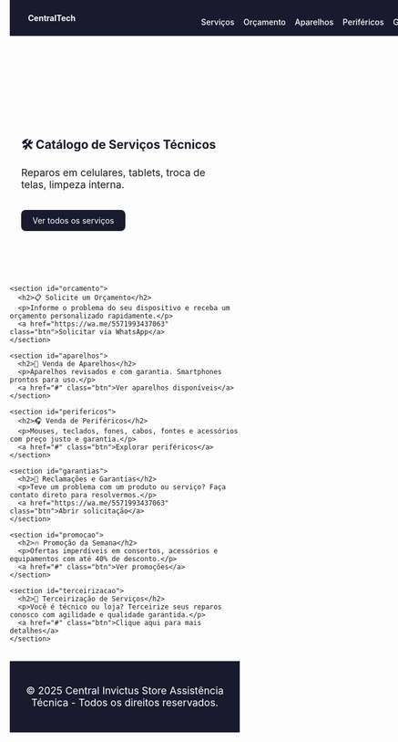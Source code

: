 <!DOCTYPE html>
<html lang="pt-br">
<head>
  <meta charset="UTF-8" />
  <meta name="viewport" content="width=device-width, initial-scale=1.0" />
  <title>Central Invictus Store</title>
  <style>
    * {
      margin: 0;
      padding: 0;
      box-sizing: border-box;
      scroll-behavior: smooth;
    }

    body {
      font-family: 'Segoe UI', sans-serif;
      background-color: #f2f2f2;
      color: #333;
    }

    header {
      position: fixed;
      top: 0;
      width: 100%;
      background: #1a1a2e;
      color: white;
      z-index: 1000;
      padding: 1rem 2rem;
    }

    nav {
      display: flex;
      justify-content: space-between;
      align-items: center;
      flex-wrap: wrap;
    }

    nav ul {
      list-style: none;
      display: flex;
      gap: 1rem;
    }

    nav a {
      color: white;
      text-decoration: none;
      font-weight: 500;
    }

    main {
      padding-top: 80px;
    }

    section {
      padding: 80px 20px;
      max-width: 1000px;
      margin: 0 auto;
    }

    section:nth-child(even) {
      background-color: #e9e9e9;
    }

    h2 {
      margin-bottom: 1rem;
      color: #1a1a2e;
    }

    p {
      font-size: 1.1rem;
    }

    .btn {
      display: inline-block;
      margin-top: 1rem;
      background: #1a1a2e;
      color: white;
      padding: 10px 20px;
      border-radius: 8px;
      text-decoration: none;
      transition: 0.3s;
    }

    .btn:hover {
      background: #27277a;
    }

    footer {
      background: #1a1a2e;
      color: white;
      text-align: center;
      padding: 1.5rem 0;
      margin-top: 2rem;
    }

    @media (max-width: 768px) {
      nav ul {
        flex-direction: column;
        gap: 0.5rem;
      }
    }
  </style>
</head>
<body>

  <header>
    <nav>
      <div><strong>CentralTech</strong></div>
      <ul>
        <li><a href="#servicos">Serviços</a></li>
        <li><a href="#orcamento">Orçamento</a></li>
        <li><a href="#aparelhos">Aparelhos</a></li>
        <li><a href="#perifericos">Periféricos</a></li>
        <li><a href="#garantias">Garantias</a></li>
        <li><a href="#promocao">Promoção</a></li>
        <li><a href="#terceirizacao">Terceirização</a></li>
      </ul>
    </nav>
  </header>

  <main>
    <section id="servicos">
      <h2>🛠️ Catálogo de Serviços Técnicos</h2>
      <p>Reparos em celulares, tablets, troca de telas, limpeza interna.</p>
      <a href="#orcamento" class="btn">Ver todos os serviços</a>
    </section>

    <section id="orcamento">
      <h2>📋 Solicite um Orçamento</h2>
      <p>Informe o problema do seu dispositivo e receba um orçamento personalizado rapidamente.</p>
      <a href="https://wa.me/5571993437063" class="btn">Solicitar via WhatsApp</a>
    </section>

    <section id="aparelhos">
      <h2>📱 Venda de Aparelhos</h2>
      <p>Aparelhos revisados e com garantia. Smartphones prontos para uso.</p>
      <a href="#" class="btn">Ver aparelhos disponíveis</a>
    </section>

    <section id="perifericos">
      <h2>🎧 Venda de Periféricos</h2>
      <p>Mouses, teclados, fones, cabos, fontes e acessórios com preço justo e garantia.</p>
      <a href="#" class="btn">Explorar periféricos</a>
    </section>

    <section id="garantias">
      <h2>📄 Reclamações e Garantias</h2>
      <p>Teve um problema com um produto ou serviço? Faça contato direto para resolvermos.</p>
      <a href="https://wa.me/5571993437063" class="btn">Abrir solicitação</a>
    </section>

    <section id="promocao">
      <h2>🔥 Promoção da Semana</h2>
      <p>Ofertas imperdíveis em consertos, acessórios e equipamentos com até 40% de desconto.</p>
      <a href="#" class="btn">Ver promoções</a>
    </section>

    <section id="terceirizacao">
      <h2>🤝 Terceirização de Serviços</h2>
      <p>Você é técnico ou loja? Terceirize seus reparos conosco com agilidade e qualidade garantida.</p>
      <a href="#" class="btn">Clique aqui para mais detalhes</a>
    </section>
  </main>
  <footer>
    <p>© 2025 Central Invictus Store Assistência Técnica - Todos os direitos reservados.</p>
  </footer>
</body>
</html>
